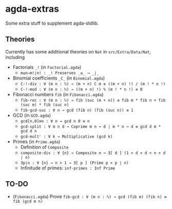 # agda-extras

Some extra stuff to supplement agda-stdlib.

## Theories

Currently has some additional theories on `Nat` in `src/Extra/Data/Nat`, including
- Factorials `_!` (in `Factorial.agda`)
  - `m≤n⇒m!∣n! : _! Preserves _≤_ ⟶ _∣_`
- Binomial coefficients `_C_` (in `Binomial.agda`)
  - `C-!-div : ∀ (m n : ℕ) → (m + n) C m ≡ ((m + n) !) / (m ! * n !)`
  - `C-!-mod : ∀ (m n : ℕ) → ((m + n) !) % (m ! * n !) ≡ 0`
- Fibonacci numbers `fib` (in `Fibonacci.agda`)
  - `fib-rec : ∀ (m n : ℕ) → fib (suc (m + n)) ≡ fib m * fib n + fib (suc m) * fib (suc n)`
  - `fib-gcd-suc : ∀ n → gcd (fib n) (fib (suc n)) ≡ 1`
- GCD (in `GCD.agda`)
  - `gcd[n,0]≡n : ∀ n → gcd n 0 ≡ n`
  - `gcd-split : ∀ m n d → Coprime m n → d ∣ m * n → d ≡ gcd d m * gcd d n`
  - `gcd-multʳ : ∀ k → Multiplicative (gcd k)`
- Primes (in `Prime.agda`)
  - Definition of `Composite`
  - `composite-div : ∀ {n} → Composite n → ∃[ d ] (1 < d × d < n × d ∣ n)`
  - `∃p∣n : ∀ {n} → n > 1 → ∃[ p ] (Prime p × p ∣ n)`
  - Infinitude of primes: `inf-primes : Inf Prime`
## TO-DO

- (`Fibonacci.agda`) Prove `fib-gcd : ∀ (m n : ℕ) → gcd (fib m) (fib n) ≡ fib (gcd m n)`
